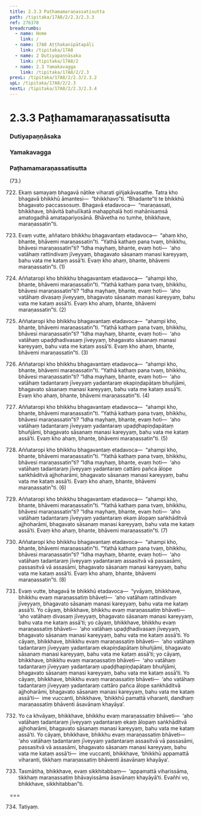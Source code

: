 ```yaml
---
title: 2.3.3 Paṭhamamaraṇassatisutta
path: /tipitaka/17A8/2/2.3/2.3.3
ref: 276370
breadcrumbs:
  - name: Home
    link: /
  - name: 17A8 Aṭṭhakanipātapāḷi
    link: /tipitaka/17A8
  - name: 2 Dutiyapaṇṇāsaka
    link: /tipitaka/17A8/2
  - name: 2.3 Yamakavagga
    link: /tipitaka/17A8/2/2.3
prevL: /tipitaka/17A8/2/2.3/2.3.2
upL: /tipitaka/17A8/2/2.3
nextL: /tipitaka/17A8/2/2.3/2.3.4
---
```


# 2.3.3 Paṭhamamaraṇassatisutta

### Dutiyapaṇṇāsaka

### Yamakavagga

### Paṭhamamaraṇassatisutta

(73.)

722. Ekaṃ samayaṃ bhagavā nātike viharati giñjakāvasathe. Tatra kho bhagavā bhikkhū āmantesi—  “bhikkhavo”ti. “Bhadante”ti te bhikkhū bhagavato paccassosuṃ. Bhagavā etadavoca—  “maraṇassati, bhikkhave, bhāvitā bahulīkatā mahapphalā hoti mahānisaṃsā amatogadhā amatapariyosānā. Bhāvetha no tumhe, bhikkhave, maraṇassatin”ti.

723. Evaṃ vutte, aññataro bhikkhu bhagavantaṃ etadavoca—  “ahaṃ kho, bhante, bhāvemi maraṇassatin”ti. “Yathā kathaṃ pana tvaṃ, bhikkhu, bhāvesi maraṇassatin”ti? “Idha mayhaṃ, bhante, evaṃ hoti—  ‘aho vatāhaṃ rattindivaṃ jīveyyaṃ, bhagavato sāsanaṃ manasi kareyyaṃ, bahu vata me kataṃ assā’ti. Evaṃ kho ahaṃ, bhante, bhāvemi maraṇassatin”ti. (1)

724. Aññataropi kho bhikkhu bhagavantaṃ etadavoca—  “ahampi kho, bhante, bhāvemi maraṇassatin”ti. “Yathā kathaṃ pana tvaṃ, bhikkhu, bhāvesi maraṇassatin”ti? “Idha mayhaṃ, bhante, evaṃ hoti—  ‘aho vatāhaṃ divasaṃ jīveyyaṃ, bhagavato sāsanaṃ manasi kareyyaṃ, bahu vata me kataṃ assā’ti. Evaṃ kho ahaṃ, bhante, bhāvemi maraṇassatin”ti. (2)

725. Aññataropi kho bhikkhu bhagavantaṃ etadavoca—  “ahampi kho, bhante, bhāvemi maraṇassatin”ti. “Yathā kathaṃ pana tvaṃ, bhikkhu, bhāvesi maraṇassatin”ti? “Idha mayhaṃ, bhante, evaṃ hoti—  ‘aho vatāhaṃ upaḍḍhadivasaṃ jīveyyaṃ, bhagavato sāsanaṃ manasi kareyyaṃ, bahu vata me kataṃ assā’ti. Evaṃ kho ahaṃ, bhante, bhāvemi maraṇassatin”ti. (3)

726. Aññataropi kho bhikkhu bhagavantaṃ etadavoca—  “ahampi kho, bhante, bhāvemi maraṇassatin”ti. “Yathā kathaṃ pana tvaṃ, bhikkhu, bhāvesi maraṇassatin”ti? “Idha mayhaṃ, bhante, evaṃ hoti—  ‘aho vatāhaṃ tadantaraṃ jīveyyaṃ yadantaraṃ ekapiṇḍapātaṃ bhuñjāmi, bhagavato sāsanaṃ manasi kareyyaṃ, bahu vata me kataṃ assā’ti. Evaṃ kho ahaṃ, bhante, bhāvemi maraṇassatin”ti. (4)

727. Aññataropi kho bhikkhu bhagavantaṃ etadavoca—  “ahampi kho, bhante, bhāvemi maraṇassatin”ti. “Yathā kathaṃ pana tvaṃ, bhikkhu, bhāvesi maraṇassatin”ti? “Idha mayhaṃ, bhante, evaṃ hoti—  ‘aho vatāhaṃ tadantaraṃ jīveyyaṃ yadantaraṃ upaḍḍhapiṇḍapātaṃ bhuñjāmi, bhagavato sāsanaṃ manasi kareyyaṃ, bahu vata me kataṃ assā’ti. Evaṃ kho ahaṃ, bhante, bhāvemi maraṇassatin”ti. (5)

728. Aññataropi kho bhikkhu bhagavantaṃ etadavoca—  “ahampi kho, bhante, bhāvemi maraṇassatin”ti. “Yathā kathaṃ pana tvaṃ, bhikkhu, bhāvesi maraṇassatin”ti? “Idha mayhaṃ, bhante, evaṃ hoti—  ‘aho vatāhaṃ tadantaraṃ jīveyyaṃ yadantaraṃ cattāro pañca ālope saṅkhāditvā ajjhoharāmi, bhagavato sāsanaṃ manasi kareyyaṃ, bahu vata me kataṃ assā’ti. Evaṃ kho ahaṃ, bhante, bhāvemi maraṇassatin”ti. (6)

729. Aññataropi kho bhikkhu bhagavantaṃ etadavoca—  “ahampi kho, bhante, bhāvemi maraṇassatin”ti. “Yathā kathaṃ pana tvaṃ, bhikkhu, bhāvesi maraṇassatin”ti? “Idha mayhaṃ, bhante, evaṃ hoti—  ‘aho vatāhaṃ tadantaraṃ jīveyyaṃ yadantaraṃ ekaṃ ālopaṃ saṅkhāditvā ajjhoharāmi, bhagavato sāsanaṃ manasi kareyyaṃ, bahu vata me kataṃ assā’ti. Evaṃ kho ahaṃ, bhante, bhāvemi maraṇassatin”ti. (7)

730. Aññataropi kho bhikkhu bhagavantaṃ etadavoca—  “ahampi kho, bhante, bhāvemi maraṇassatin”ti. “Yathā kathaṃ pana tvaṃ, bhikkhu, bhāvesi maraṇassatin”ti? “Idha mayhaṃ, bhante, evaṃ hoti—  ‘aho vatāhaṃ tadantaraṃ jīveyyaṃ yadantaraṃ assasitvā vā passasāmi, passasitvā vā assasāmi, bhagavato sāsanaṃ manasi kareyyaṃ, bahu vata me kataṃ assā’ti. Evaṃ kho ahaṃ, bhante, bhāvemi maraṇassatin”ti. (8)

731. Evaṃ vutte, bhagavā te bhikkhū etadavoca—  “yvāyaṃ, bhikkhave, bhikkhu evaṃ maraṇassatiṃ bhāveti—  ‘aho vatāhaṃ rattindivaṃ jīveyyaṃ, bhagavato sāsanaṃ manasi kareyyaṃ, bahu vata me kataṃ assā’ti. Yo cāyaṃ, bhikkhave, bhikkhu evaṃ maraṇassatiṃ bhāveti—  ‘aho vatāhaṃ divasaṃ jīveyyaṃ, bhagavato sāsanaṃ manasi kareyyaṃ, bahu vata me kataṃ assā’ti; yo cāyaṃ, bhikkhave, bhikkhu evaṃ maraṇassatiṃ bhāveti—  ‘aho vatāhaṃ upaḍḍhadivasaṃ jīveyyaṃ, bhagavato sāsanaṃ manasi kareyyaṃ, bahu vata me kataṃ assā’ti. Yo cāyaṃ, bhikkhave, bhikkhu evaṃ maraṇassatiṃ bhāveti—  ‘aho vatāhaṃ tadantaraṃ jīveyyaṃ yadantaraṃ ekapiṇḍapātaṃ bhuñjāmi, bhagavato sāsanaṃ manasi kareyyaṃ, bahu vata me kataṃ assā’ti; yo cāyaṃ, bhikkhave, bhikkhu evaṃ maraṇassatiṃ bhāveti—  ‘aho vatāhaṃ tadantaraṃ jīveyyaṃ yadantaraṃ upaḍḍhapiṇḍapātaṃ bhuñjāmi, bhagavato sāsanaṃ manasi kareyyaṃ, bahu vata me kataṃ assā’ti. Yo cāyaṃ, bhikkhave, bhikkhu evaṃ maraṇassatiṃ bhāveti—  ‘aho vatāhaṃ tadantaraṃ jīveyyaṃ yadantaraṃ cattāro pañca ālope saṅkhāditvā ajjhoharāmi, bhagavato sāsanaṃ manasi kareyyaṃ, bahu vata me kataṃ assā’ti—  ime vuccanti, bhikkhave, ‘bhikkhū pamattā viharanti, dandhaṃ maraṇassatiṃ bhāventi āsavānaṃ khayāya’.

732. Yo ca khvāyaṃ, bhikkhave, bhikkhu evaṃ maraṇassatiṃ bhāveti—  ‘aho vatāhaṃ tadantaraṃ jīveyyaṃ yadantaraṃ ekaṃ ālopaṃ saṅkhāditvā ajjhoharāmi, bhagavato sāsanaṃ manasi kareyyaṃ, bahu vata me kataṃ assā’ti. Yo cāyaṃ, bhikkhave, bhikkhu evaṃ maraṇassatiṃ bhāveti—  ‘aho vatāhaṃ tadantaraṃ jīveyyaṃ yadantaraṃ assasitvā vā passasāmi, passasitvā vā assasāmi, bhagavato sāsanaṃ manasi kareyyaṃ, bahu vata me kataṃ assā’ti—  ime vuccanti, bhikkhave, ‘bhikkhū appamattā viharanti, tikkhaṃ maraṇassatiṃ bhāventi āsavānaṃ khayāya’.

733. Tasmātiha, bhikkhave, evaṃ sikkhitabbaṃ—  ‘appamattā viharissāma, tikkhaṃ maraṇassatiṃ bhāvayissāma āsavānaṃ khayāyā’ti. Evañhi vo, bhikkhave, sikkhitabban”ti.

===

734. Tatiyaṃ.




